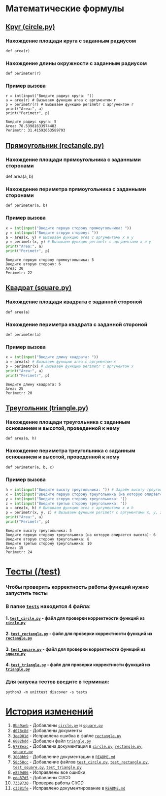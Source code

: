 # Математические формулы

## [Круг (circle.py)](../circle.py)
### Нахождение площади круга с заданным радиусом
`def area(r)`
### Нахождение длины окружности с заданным радиусом
`def perimeter(r)`

### Пример вызова

```
r = int(input("Введите радиус круга: "))
a = area(r) # Вызываем функцию area с аргументом r
p = perimetr(r) # Вызываем функцию perimetr с аргументом r
print("Area:", a)
print("Perimetr", p) 
```  
```
Введите радиус круга: 5
Area: 78.53981633974483
Perimetr: 31.41592653589793
```  
</details>  

## [Прямоугольник (rectangle.py)](../rectangle.py)
### Нахождение площади прямоугольника с заданными сторонами
def area(a, b)
### Нахождение периметра прямоугольника с заданными сторонами
`def perimeter(a, b)`

### Пример вызова

``` python
x = int(input("Введите первую сторону прямоугольника: "))
y = int(input("Введите вторую сторону: "))
a = area(x, y) # Вызываем функцию area с аргументами x и y
p = perimetr(x, y) # Вызываем функцию perimetr с аргументами x и y
print("Area:", a)
print("Perimetr", p) 
```  
```
Введите первую сторону прямоугольника: 5
Введите вторую сторону: 6
Area: 30
Perimetr: 22
```  

## [Квадрат (square.py)](../square.py)
### Нахождение площади квадрата с заданной стороной
`def area(a)`
### Нахождение периметра квадрата с заданной стороной
`def perimeter(a)`

### Пример вызова

``` python
x = int(input("Введите длину квадрата: "))
a = area(x) # Вызываем функцию area с аргументом x
p = perimetr(x) # Вызываем функцию perimetr с аргументом x
print("Area:", a)
print("Perimetr", p) 
```  
```
Введите длину квадрата: 5
Area: 25
Perimetr: 20
```  

## [Треугольник (triangle.py)](../triangle.py)
### Нахождение площади треугольника с заданным основанием и высотой, проведенной к нему
`def area(a, h)`
### Нахождение периметра треугольника с заданным основанием и высотой, проведенной к нему
`def perimeter(a, b, c)`


### Пример вызова
``` python
h = int(input("Введите высоту треугольника: ")) # Задаём высоту треугольнику и длины его сторон
x = int(input("Введите первую сторону треугольника (на которую опирается высота): "))
y = int(input("Введите вторую сторону треугольника: "))
z = int(input("Введите третью сторону треугольника: "))
a = area(x, h) # Вызываем функцию area с аргументами x и h
p = perimetr(x, y, z) # Вызываем функцию perimetr с аргументами x, y, z
print("Area:", a)
print("Perimetr", p) 
```  
```
Введите высоту треугольника: 5
Введите первую сторону треугольника (на которую опирается высота): 6
Введите вторую сторону треугольника: 8
Введите третью сторону треугольника: 10
Area: 15
Perimetr: 24
```  

# [Тесты (/test)](../tests)
### Чтобы проверить корректность работы функций нужно запустить тесты

### В папке [`tests`](../tests) находится 4 файла:
#### 1. [`test_circle.py`](../tests/test_circle.py) - файл для проверки корректности функций из [`circle.py`](../circle.py)
#### 2. [`test_rectangle.py`](../tests/test_rectangle.py) - файл для проверки корректности функций из [`rectangle.py`](../rectangle.py)
#### 3. [`test_square.py`](../tests/test_square.py) - файл для проверки корректности функций из [`square.py`](../square.py)
#### 4. [`test_triangle.py`](../tests/test_triangle.py) - файл для проверки корректности функций из [`triangle.py`](../triangle.py)


### Для запуска тестов введите в терминал:
`python3 -m unittest discover -s tests`

# [История изменений](https://github.com/ogrock3t/geometric_lib/commits/new_features_464914/)
1. [`8ba9aeb`](https://github.com/ogrock3t/geometric_lib/commit/8ba9aeb3cea847b63a91ac378a2a6db758682460) - Добавлены [`circle.py`](https://github.com/ogrock3t/geometric_lib/blob/new_features_464914/circle.py) и [`square.py`](https://github.com/ogrock3t/geometric_lib/blob/new_features_464914/square.py)
2. [`d078c8d`](https://github.com/ogrock3t/geometric_lib/commit/d078c8d9ee6155f3cb0e577d28d337b791de28e2) - Добавлены документы
3. [`3ee901d`](https://github.com/ogrock3t/geometric_lib/commit/3ee901d8a519f9a0322bf9b78acd437efe6e0f29) - Исправлена ошибка в файле [`rectangle.py`](https://github.com/ogrock3t/geometric_lib/blob/new_features_464914/rectangle.py)
4. [`6882bdd`](https://github.com/ogrock3t/geometric_lib/commit/6882bdd72d11567eccb2be2b668bed10721acfda) - Добавлен файл [`triangle.py`](https://github.com/ogrock3t/geometric_lib/blob/new_features_464914/triangle.py)
5. [`6788eac`](https://github.com/ogrock3t/geometric_lib/commit/6788eacc8ac97780226f085e5e6e6ef17165c3eb) - Добавлена документация в [`circle.py`](https://github.com/ogrock3t/geometric_lib/blob/new_features_464914/circle.py), [`rectangle.py`](https://github.com/ogrock3t/geometric_lib/blob/new_features_464914/rectangle.py), [`square.py`](https://github.com/ogrock3t/geometric_lib/blob/new_features_464914/square.py)
6. [`3868bb9`](https://github.com/ogrock3t/geometric_lib/commit/3868bb91a1f51ec5d2b5e6010dba2c6da93e7308) - Добавление документации в [`README.md`](https://github.com/ogrock3t/geometric_lib/blob/new_features_464914/docs/README.md)
7. [`58c58cc`](https://github.com/ogrock3t/geometric_lib/commit/58c58cc059ef3916a9d48738f1febece117eb605) - Добавление файлов [`test_circle.py`](https://github.com/ogrock3t/geometric_lib/blob/new_features_464914/tests/test_circle.py), [`test_rectangle.py`](https://github.com/ogrock3t/geometric_lib/blob/new_features_464914/tests/test_rectangle.py), [`test_square.py`](https://github.com/ogrock3t/geometric_lib/blob/new_features_464914/tests/test_square.py), [`test_triangle.py`](https://github.com/ogrock3t/geometric_lib/blob/new_features_464914/tests/test_triangle.py)
8. [`e859d06`](https://github.com/ogrock3t/geometric_lib/commit/e859d06b52a68b276122ddf7b30026c1e65f30fe) - Исправлены все ошибки
9. [`eda87d5`](https://github.com/ogrock3t/geometric_lib/commit/eda87d55284e8fc21315a0a4ea68af030a592daa) - Добавлены CI/CD
10. [`7339730`](https://github.com/ogrock3t/geometric_lib/commit/7339730d546ec76ec112e0c0e665937887d2f021) - Проверка работы CI/CD
11. [`c3381fe`](https://github.com/ogrock3t/geometric_lib/commit/c3381fe221a9d352e294b85abf7f2ac331c81a45) - Исправлено документирование в [`README.md`](./README.md)